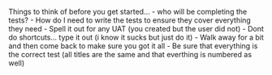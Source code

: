 Things to think of before you get started... 
    - who will be completing the tests?
    - How do I need to write the tests to ensure they cover everything they need 
    - Spell it out for any UAT (you created but the user did not)
    - Dont do shortcuts... type it out (i know it sucks but just do it)
    - Walk away for a bit and then come back to make sure you got it all
    - Be sure that everything is the correct test (all titles are the same and that everthing is numbered as well)

